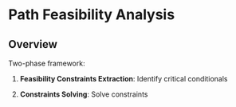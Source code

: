 # Path Feasibility Analysis


## Overview

Two-phase framework:

1. **Feasibility Constraints Extraction**: Identify critical conditionals

2. **Constraints Solving**: Solve constraints



